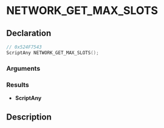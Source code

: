 # NETWORK_GET_MAX_SLOTS

## Declaration
```cpp
// 0x524F7543
ScriptAny NETWORK_GET_MAX_SLOTS();
```

### Arguments

### Results
- **ScriptAny**

## Description
